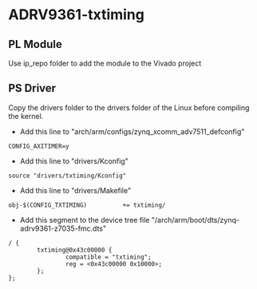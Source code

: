 # ADRV9361-txtiming



## PL Module

Use ip_repo folder to add the module to the Vivado project



## PS Driver

Copy the drivers folder to the drivers folder of the Linux before compiling the kernel.

- Add this line to "arch/arm/configs/zynq_xcomm_adv7511_defconfig"

```
CONFIG_AXITIMER=y
```

- Add this line to "drivers/Kconfig"

```
source "drivers/txtiming/Kconfig"
```

- Add this line to "drivers/Makefile"

```
obj-$(CONFIG_TXTIMING)          += txtiming/
```

- Add this segment to the device tree file "/arch/arm/boot/dts/zynq-adrv9361-z7035-fmc.dts"

```
/ {
        txtiming@0x43c00000 {
                compatible = "txtiming";
                reg = <0x43c00000 0x10000>;
        };
};
```

